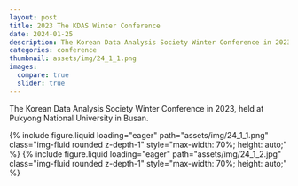 ```yaml
---
layout: post
title: 2023 The KDAS Winter Conference
date: 2024-01-25
description: The Korean Data Analysis Society Winter Conference in 2023, held at Pukyong National University in Busan. 
categories: conference
thumbnail: assets/img/24_1_1.png
images:
  compare: true
  slider: true
---
```


The Korean Data Analysis Society Winter Conference in 2023, held at Pukyong National University in Busan. 

<swiper-container keyboard="true" navigation="true" pagination="true" 
                  pagination-clickable="true" pagination-dynamic-bullets="true" rewind="true"
                  style="max-width: 500px; margin: 0 auto;">
  <swiper-slide>
    {% include figure.liquid loading="eager" path="assets/img/24_1_1.png" 
       class="img-fluid rounded z-depth-1" style="max-width: 70%; height: auto;" %}
  </swiper-slide>
  <swiper-slide>
    {% include figure.liquid loading="eager" path="assets/img/24_1_2.jpg" 
       class="img-fluid rounded z-depth-1" style="max-width: 70%; height: auto;" %}
  </swiper-slide>
</swiper-container>


